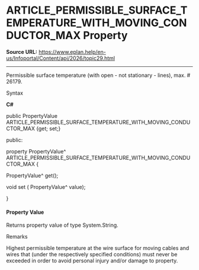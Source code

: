 # ARTICLE_PERMISSIBLE_SURFACE_TEMPERATURE_WITH_MOVING_CONDUCTOR_MAX Property

**Source URL:** https://www.eplan.help/en-us/Infoportal/Content/api/2026/topic29.html

---

Permissible surface temperature (with open - not stationary - lines), max. # 26179.

Syntax

**C#**



public PropertyValue ARTICLE_PERMISSIBLE_SURFACE_TEMPERATURE_WITH_MOVING_CONDUCTOR_MAX {get; set;}

public:

property PropertyValue^ ARTICLE_PERMISSIBLE_SURFACE_TEMPERATURE_WITH_MOVING_CONDUCTOR_MAX {

   PropertyValue^ get();

   void set (    PropertyValue^ value);

}


#### Property Value

Returns property value of type System.String.

Remarks

Highest permissible temperature at the wire surface for moving cables and wires that (under the respectively specified conditions) must never be exceeded in order to avoid personal injury and/or damage to property.
